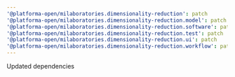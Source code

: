 ```yaml
---
'@platforma-open/milaboratories.dimensionality-reduction': patch
'@platforma-open/milaboratories.dimensionality-reduction.model': patch
'@platforma-open/milaboratories.dimensionality-reduction.software': patch
'@platforma-open/milaboratories.dimensionality-reduction.test': patch
'@platforma-open/milaboratories.dimensionality-reduction.ui': patch
'@platforma-open/milaboratories.dimensionality-reduction.workflow': patch
---
```


Updated dependencies
